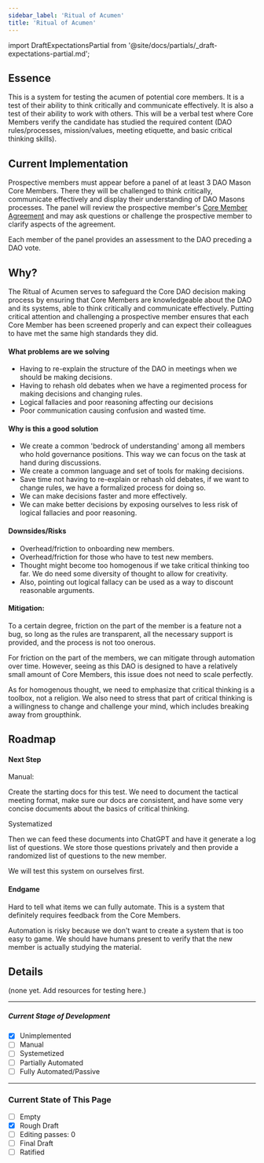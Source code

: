 ```yaml
---
sidebar_label: 'Ritual of Acumen'
title: 'Ritual of Acumen'
---
```


import DraftExpectationsPartial from '@site/docs/partials/\_draft-expectations-partial.md';

<DraftExpectationsPartial />

## Essence

This is a system for testing the acumen of potential core members. It is a test of their ability to think critically and communicate effectively. It is also a test of their ability to work with others. This will be a verbal test where Core Members verify the candidate has studied the required content (DAO rules/processes, mission/values, meeting etiquette, and basic critical thinking skills).

## Current Implementation

Prospective members must appear before a panel of at least 3 DAO Mason Core Members.   There they will be challenged to think critically, communicate effectively and display their understanding of DAO Masons processes. The panel will review the prospective member's [Core Member Agreement](/Templates/core-member-agreement) and may ask questions or challenge the prospective member to clarify aspects of the agreement. 

Each member of the panel provides an assessment to the DAO preceding a DAO vote.

## Why?

The Ritual of Acumen serves to safeguard the Core DAO decision making process by ensuring that Core Members are knowledgeable about the DAO and its systems, able to think critically and communicate effectively. Putting critical attention and challenging a prospective member ensures that each Core Member has been screened properly and can expect their colleagues to have met the same high standards they did. 

#### What problems are we solving

- Having to re-explain the structure of the DAO in meetings when we should be making decisions.
- Having to rehash old debates when we have a regimented process for making decisions and changing rules.
- Logical fallacies and poor reasoning affecting our decisions
- Poor communication causing confusion and wasted time.

#### Why is this a good solution

- We create a common 'bedrock of understanding' among all members who hold governance positions. This way we can focus on the task at hand during discussions.
- We create a common language and set of tools for making decisions.
- Save time not having to re-explain or rehash old debates, if we want to change rules, we have a formalized process for doing so.
- We can make decisions faster and more effectively.
- We can make better decisions by exposing ourselves to less risk of logical fallacies and poor reasoning.

#### Downsides/Risks

- Overhead/friction to onboarding new members.
- Overhead/friction for those who have to test new members.
- Thought might become too homogenous if we take critical thinking too far. We do need some diversity of thought to allow for creativity.
- Also, pointing out logical fallacy can be used as a way to discount reasonable arguments.

#### Mitigation:

To a certain degree, friction on the part of the member is a feature not a bug, so long as the rules are transparent, all the necessary support is provided, and the process is not too onerous.

For friction on the part of the members, we can mitigate through automation over time. However, seeing as this DAO is designed to have a relatively small amount of Core Members, this issue does not need to scale perfectly.

As for homogenous thought, we need to emphasize that critical thinking is a toolbox, not a religion. We also need to stress that part of critical thinking is a willingness to change and challenge your mind, which includes breaking away from groupthink.

## Roadmap

#### Next Step

Manual:

Create the starting docs for this test. We need to document the tactical meeting format, make sure our docs are consistent, and have some very concise documents about the basics of critical thinking.

Systematized

Then we can feed these documents into ChatGPT and have it generate a log list of questions. We store those questions privately and then provide a randomized list of questions to the new member.

We will test this system on ourselves first.

#### Endgame

Hard to tell what items we can fully automate. This is a system that definitely requires feedback from the Core Members.

Automation is risky because we don't want to create a system that is too easy to game. We should have humans present to verify that the new member is actually studying the material.

## Details

(none yet. Add resources for testing here.)

---

##### Current Stage of Development

- [x] Unimplemented
- [ ] Manual
- [ ] Systemetized
- [ ] Partially Automated
- [ ] Fully Automated/Passive

---

### Current State of This Page

- [ ] Empty
- [x] Rough Draft
- [ ] Editing passes: 0
- [ ] Final Draft
- [ ] Ratified
